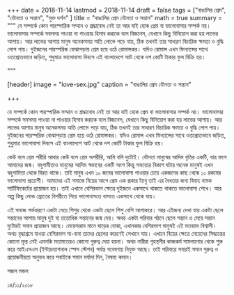 +++
date = 2018-11-14
lastmod = 2018-11-14
draft = false
tags = ["বাঙালির প্রেম", "যৌনতা ও সন্তান", "মুক্ত দর্শন" ]
title = "বাঙালির প্রেম যৌনতা ও সন্তান"
math = true
summary = """
যে সম্পর্কে কোন পারস্পারিক সম্মান ও শ্রদ্ধাবোধ নেই তা আর যাই হোক প্রেম বা ভালোবাসার সম্পর্ক নয়। ভালোবাসার সম্পর্কে সবসময় পাওয়া না পাওয়ার হিসাব করাকে বলে বিজনেস, যেখানে কিছু বিনিয়োগ করা হয় লাভের আশায়। আর লাভের আশায় মানুষ অনেকসময় অতি লোভে পড়ে যায়, ঠিক তখনই তার সাধারণ বিচারিক ক্ষমতা ও বুদ্ধি লোপ পায়। দুইজনের পারস্পরিক বোঝাপড়ায় প্রেম হয়ে ওঠে রোমান্সকর। যদিও রোমান্স এখন ফিন্যান্সের সাথে ওতপ্রোতভাবে জড়িত, শুধুমাত্র ভালোবাসা দিবসে এই বাংলাদেশে আট থেকে দশ কোটি টাকার ফুল বিক্রি হয়। 

"""

[header]
image = "love-sex.jpg"
caption = "বাঙালির প্রেম যৌনতা ও সন্তান"

+++

যে সম্পর্কে কোন পারস্পারিক সম্মান ও শ্রদ্ধাবোধ নেই তা আর যাই হোক প্রেম বা ভালোবাসার সম্পর্ক নয়। ভালোবাসার সম্পর্কে সবসময় পাওয়া না পাওয়ার হিসাব করাকে বলে বিজনেস, যেখানে কিছু বিনিয়োগ করা হয় লাভের আশায়। আর লাভের আশায় মানুষ অনেকসময় অতি লোভে পড়ে যায়, ঠিক তখনই তার সাধারণ বিচারিক ক্ষমতা ও বুদ্ধি লোপ পায়। দুইজনের পারস্পরিক বোঝাপড়ায় প্রেম হয়ে ওঠে রোমান্সকর। যদিও রোমান্স এখন ফিন্যান্সের সাথে ওতপ্রোতভাবে জড়িত, শুধুমাত্র ভালোবাসা দিবসে এই বাংলাদেশে আট থেকে দশ কোটি টাকার ফুল বিক্রি হয়।

কেউ বলে প্রেম শরীরি আবার কেউ বলে প্রেম অশরীরি, আমি বলি দুটোই। যৌনতা মানুষের আদিম বৃত্তির একটি, যার ফলে আমাদের জন্ম। বহুগামীতাও মানুষের আদিম স্বভাবের একটি অংশ কিন্তু সভ্যতার বিকাশ ঘটায় অনেক মানুষই এখন বহুগামিতা থেকে বিরত থাকে। তাই মানুষ এখন ১০ জনের ভালোবাসা পাওয়ার চেয়ে একজনের কাছ থেকে ১০ রকমের ভালোবাসা প্রত্যাশী। আমাদের এই সমাজে বিয়ের আগে প্রেম এক প্রকার ট্যাবু তাই এর বৈধতার জন্য বিবাহ নামক সার্টিফিকেটের প্রয়োজন হয়। তাই এখানে বেশিরভাগ ক্ষেত্রে দুইজনে একসাথে থাকতে থাকতে ভালোবাসা শেখে। আর অল্প কিছু লোক স্রোতের বিপরীতে গিয়ে ভালোবাসতে বাসতে একসাথে থেকে যায়।

এই সমাজ গর্ভধারণে একটা মেয়ে শিশুর থেকে একটা ছেলে শিশু বেশি আশাকরে। আর এইজন্য দেখা যায় একটা ছেলে সন্তানের আশায় মানুষ দুই বা ততোধিক সন্তানের জন্ম দেয়। অথচ একটা পরিবার গঠনে ছেলে সন্তান ও মেয়ে সন্তান দুটোরই সমান প্রয়োজন আছে। মেয়েসন্তান মানে ঘাড়ের বোঝা, এখানকার বেশিরভাগ মানুষই এই মতবাদে বিশ্বাসী। অথচ বৃদ্ধাশ্রমে যাওয়া বেশিরভাগ মা-বাবা তাদের ছেলের কারণেই সেখানে যায়। এখানে বিয়ের ক্ষেত্রে মেয়েদের সিদ্ধান্তের কোনো মূল্য নেই এমনকি মতামতেরও কোনো গুরুত্ব দেয়া হয়না। অথচ নারীরা গৃহস্থলীর কাজকর্ম সামলানোর থেকে শুরু করে আইএসএস (ইন্টারন্যাশনাল স্পেস স্টেশন) পর্যন্ত গবেষণায় নিযুক্ত আছে। তাই পরিবারে সবারই সমান গুরুত্ব ও প্রয়োজনীয়তা অনুভব করে সবাইকে সমান মর্যাদা দিন, বৈষম্য কমান।

সজল মন্ডল

১৪/১১/২০১৮
